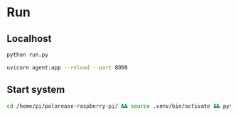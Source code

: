 # Run

## Localhost

```bash
python run.py

uvicorn agent:app --reload --port 8000
```

## Start system

```bash
cd /home/pi/polarease-raspberry-pi/ && source .venv/bin/activate && python3 /home/pi/polarease-raspberry-pi/ uvicorn app:app --reload --port 8000 &
```
